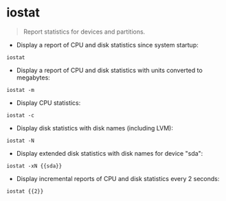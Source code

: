 # iostat

> Report statistics for devices and partitions.

- Display a report of CPU and disk statistics since system startup:

`iostat`

- Display a report of CPU and disk statistics with units converted to megabytes:

`iostat -m`

- Display CPU statistics:

`iostat -c`

- Display disk statistics with disk names (including LVM):

`iostat -N`

- Display extended disk statistics with disk names for device "sda":

`iostat -xN {{sda}}`

- Display incremental reports of CPU and disk statistics every 2 seconds:

`iostat {{2}}`
